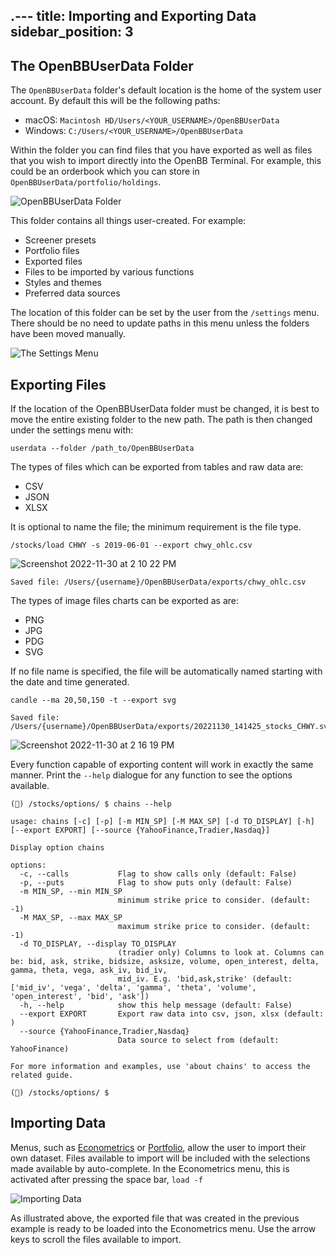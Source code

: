 .---
title: Importing and Exporting Data
sidebar_position: 3
---

## The OpenBBUserData Folder

The `OpenBBUserData` folder's default location is the home of the system user account. By default this will be the following paths:
- macOS: `Macintosh HD/Users/<YOUR_USERNAME>/OpenBBUserData`
- Windows: `C:/Users/<YOUR_USERNAME>/OpenBBUserData`

Within the folder you can find files that you have exported as well as files that you wish to import directly into the OpenBB Terminal. For example, this could be an orderbook which you can store in `OpenBBUserData/portfolio/holdings`.

![OpenBBUserData Folder](https://user-images.githubusercontent.com/85772166/195742985-19f0e420-d8f7-4fea-a145-a0243b8f2ddc.png "OpenBBUserData Folder")

This folder contains all things user-created. For example:

 - Screener presets
 - Portfolio files
 - Exported files
 - Files to be imported by various functions
 - Styles and themes
 - Preferred data sources

The location of this folder can be set by the user from the `/settings` menu. There should be no need to update paths in this menu unless the folders have been moved manually.

![The Settings Menu](https://user-images.githubusercontent.com/85772166/195736718-a1b821da-5977-437a-bd18-b44add2a29a2.png "The Settings Menu")

## Exporting Files

If the location of the OpenBBUserData folder must be changed, it is best to move the entire existing folder to the new path. The path is then changed under the settings menu with:

```console
userdata --folder /path_to/OpenBBUserData
```

The types of files which can be exported from tables and raw data are:

- CSV
- JSON
- XLSX

It is optional to name the file; the minimum requirement is the file type.

```console
/stocks/load CHWY -s 2019-06-01 --export chwy_ohlc.csv
```

![Screenshot 2022-11-30 at 2 10 22 PM](https://user-images.githubusercontent.com/85772166/204919033-d6d5632a-c6ce-42cf-a038-b93d579e38d4.png)

```console
Saved file: /Users/{username}/OpenBBUserData/exports/chwy_ohlc.csv
```

The types of image files charts can be exported as are:

- PNG
- JPG
- PDG
- SVG

If no file name is specified, the file will be automatically named starting with the date and time generated.

```console
candle --ma 20,50,150 -t --export svg

Saved file: /Users/{username}/OpenBBUserData/exports/20221130_141425_stocks_CHWY.svg
```

![Screenshot 2022-11-30 at 2 16 19 PM](https://user-images.githubusercontent.com/85772166/204919882-3cf7ba23-7fba-4b9d-b278-25752efab0c6.png)

Every function capable of exporting content will work in exactly the same manner. Print the `--help` dialogue for any function to see the options available.

```console
(🦋) /stocks/options/ $ chains --help

usage: chains [-c] [-p] [-m MIN_SP] [-M MAX_SP] [-d TO_DISPLAY] [-h] [--export EXPORT] [--source {YahooFinance,Tradier,Nasdaq}]

Display option chains

options:
  -c, --calls           Flag to show calls only (default: False)
  -p, --puts            Flag to show puts only (default: False)
  -m MIN_SP, --min MIN_SP
                        minimum strike price to consider. (default: -1)
  -M MAX_SP, --max MAX_SP
                        maximum strike price to consider. (default: -1)
  -d TO_DISPLAY, --display TO_DISPLAY
                        (tradier only) Columns to look at. Columns can be: bid, ask, strike, bidsize, asksize, volume, open_interest, delta, gamma, theta, vega, ask_iv, bid_iv,
                        mid_iv. E.g. 'bid,ask,strike' (default: ['mid_iv', 'vega', 'delta', 'gamma', 'theta', 'volume', 'open_interest', 'bid', 'ask'])
  -h, --help            show this help message (default: False)
  --export EXPORT       Export raw data into csv, json, xlsx (default: )
  --source {YahooFinance,Tradier,Nasdaq}
                        Data source to select from (default: YahooFinance)

For more information and examples, use 'about chains' to access the related guide.

(🦋) /stocks/options/ $
```

## Importing Data

Menus, such as [Econometrics](https://docs.openbb.co/terminal/guides/intros/econometrics) or [Portfolio](https://docs.openbb.co/terminal/guides/intros/portfolio), allow the user to import their own dataset. Files available to import will be included with the selections made available by auto-complete. In the Econometrics menu, this is activated after pressing the space bar, `load -f `

![Importing Data](https://user-images.githubusercontent.com/85772166/204921760-38742f6c-ec78-4009-9c23-54dcb0504524.png "Importing Data")

As illustrated above, the exported file that was created in the previous example is ready to be loaded into the Econometrics menu. Use the arrow keys to scroll the files available to import.
